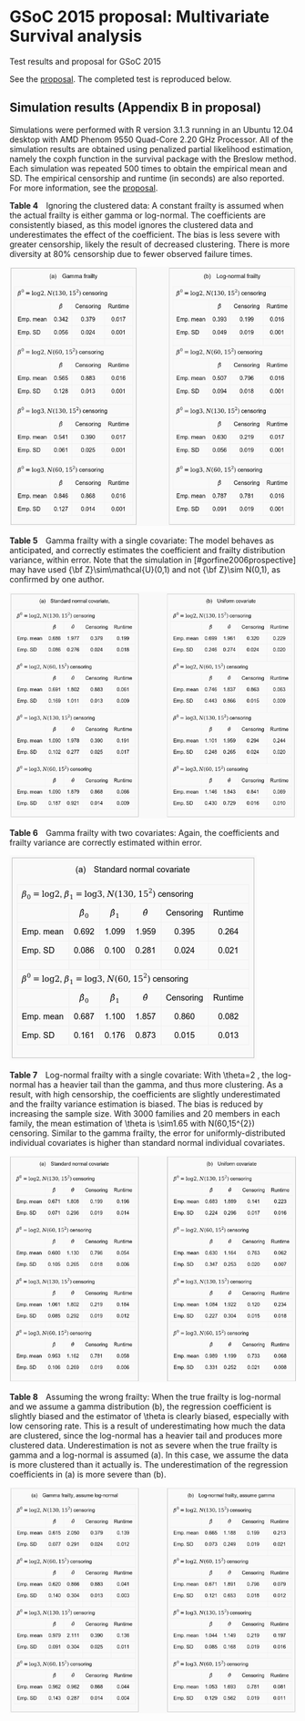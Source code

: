 # GSoC 2015 proposal: Multivariate Survival analysis
Test results and proposal for GSoC 2015

See the [proposal](proposal/Monaco-gsoc2015.pdf?raw=true). The completed test is reproduced below.

## Simulation results (Appendix B in proposal)

Simulations were performed with R version 3.1.3 running in an Ubuntu 12.04 desktop with AMD Phenom 9550 Quad-Core 2.20 GHz Processor. All of the simulation results are obtained using penalized partial likelihood estimation, namely the coxph function in the survival package with the Breslow method. Each simulation was repeated 500 times to obtain the empirical mean and SD. The empirical censorship and runtime (in seconds) are also reported. For more information, see the [proposal](proposal/Monaco-gsoc2015.pdf?raw=true).

**Table 4** Ignoring the clustered data: A constant frailty is assumed when the actual frailty is either gamma or log-normal. The coefficients are consistently biased, as this model ignores the clustered data and underestimates the effect of the coefficient. The bias is less severe with greater censorship, likely the result of decreased clustering. There is more diversity at 80% censorship due to fewer observed failure times.

![Table 4](figures/table4.png)

**Table 5** Gamma frailty with a single covariate: The model behaves as anticipated, and correctly estimates the coefficient and frailty distribution variance, within error. Note that the simulation in [#gorfine2006prospective] may have used {\bf Z}\sim\mathcal{U}(0,1) and not {\bf Z}\sim N(0,1), as confirmed by one author.

![Table 5](figures/table5.png)

**Table 6** Gamma frailty with two covariates: Again, the coefficients and frailty variance are correctly estimated within error.

![Table 6](figures/table6.png)

**Table 7** Log-normal frailty with a single covariate: With \theta=2
 , the log-normal has a heavier tail than the gamma, and thus more clustering. As a result, with high censorship, the coefficients are slightly underestimated and the frailty variance estimation is biased. The bias is reduced by increasing the sample size. With 3000 families and 20 members in each family, the mean estimation of \theta is \sim1.65 with N(60,15^{2}) censoring. Similar to the gamma frailty, the error for uniformly-distributed individual covariates is higher than standard normal individual covariates. 

![Table 7](figures/table7.png)

**Table 8** Assuming the wrong frailty: When the true frailty is log-normal and we assume a gamma distribution (b), the regression coefficient is slightly biased and the estimator of \theta is clearly biased, especially with low censoring rate. This is a result of underestimating how much the data are clustered, since the log-normal has a heavier tail and produces more clustered data. Underestimation is not as severe when the true frailty is gamma and a log-normal is assumed (a). In this case, we assume the data is more clustered than it actually is. The underestimation of the regression coefficients in (a) is more severe than (b).

![Table 8](figures/table8.png)

